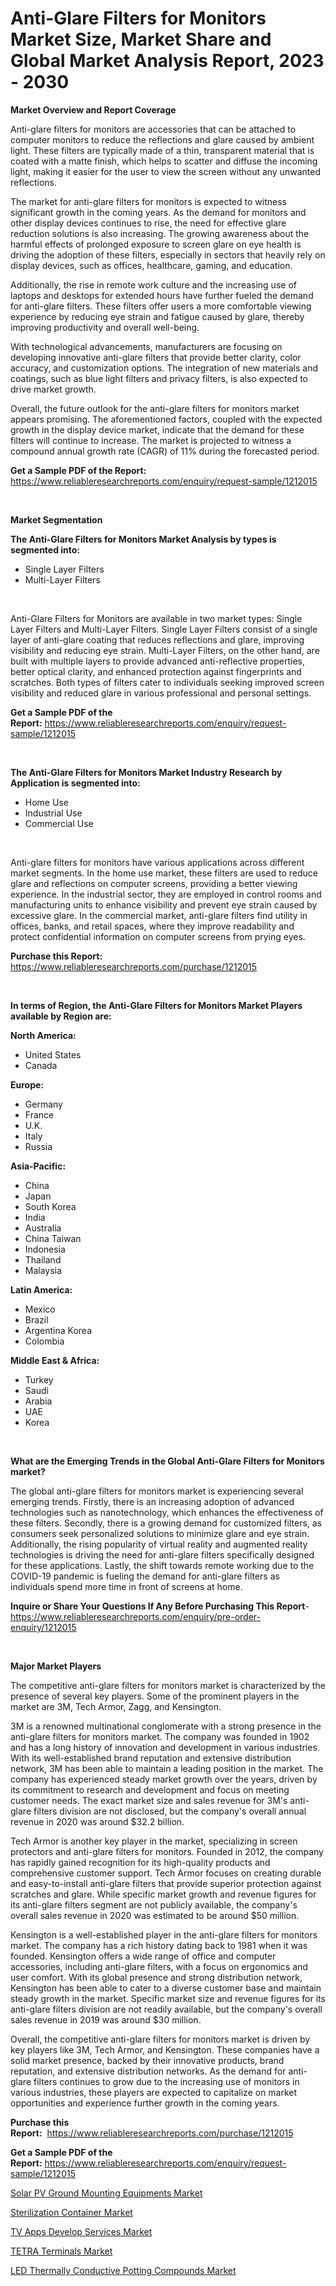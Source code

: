 <p><h1>Anti-Glare Filters for Monitors Market Size, Market Share and Global Market Analysis Report, 2023 - 2030</h1></p><p><strong>Market Overview and Report Coverage</strong></p>
<p><p>Anti-glare filters for monitors are accessories that can be attached to computer monitors to reduce the reflections and glare caused by ambient light. These filters are typically made of a thin, transparent material that is coated with a matte finish, which helps to scatter and diffuse the incoming light, making it easier for the user to view the screen without any unwanted reflections.</p><p>The market for anti-glare filters for monitors is expected to witness significant growth in the coming years. As the demand for monitors and other display devices continues to rise, the need for effective glare reduction solutions is also increasing. The growing awareness about the harmful effects of prolonged exposure to screen glare on eye health is driving the adoption of these filters, especially in sectors that heavily rely on display devices, such as offices, healthcare, gaming, and education.</p><p>Additionally, the rise in remote work culture and the increasing use of laptops and desktops for extended hours have further fueled the demand for anti-glare filters. These filters offer users a more comfortable viewing experience by reducing eye strain and fatigue caused by glare, thereby improving productivity and overall well-being.</p><p>With technological advancements, manufacturers are focusing on developing innovative anti-glare filters that provide better clarity, color accuracy, and customization options. The integration of new materials and coatings, such as blue light filters and privacy filters, is also expected to drive market growth.</p><p>Overall, the future outlook for the anti-glare filters for monitors market appears promising. The aforementioned factors, coupled with the expected growth in the display device market, indicate that the demand for these filters will continue to increase. The market is projected to witness a compound annual growth rate (CAGR) of 11% during the forecasted period.</p></p>
<p><strong>Get a Sample PDF of the Report:</strong> <a href="https://www.reliableresearchreports.com/enquiry/request-sample/1212015">https://www.reliableresearchreports.com/enquiry/request-sample/1212015</a></p>
<p>&nbsp;</p>
<p><strong>Market Segmentation</strong></p>
<p><strong>The Anti-Glare Filters for Monitors Market Analysis by types is segmented into:</strong></p>
<p><ul><li>Single Layer Filters</li><li>Multi-Layer Filters</li></ul></p>
<p>&nbsp;</p>
<p><p>Anti-Glare Filters for Monitors are available in two market types: Single Layer Filters and Multi-Layer Filters. Single Layer Filters consist of a single layer of anti-glare coating that reduces reflections and glare, improving visibility and reducing eye strain. Multi-Layer Filters, on the other hand, are built with multiple layers to provide advanced anti-reflective properties, better optical clarity, and enhanced protection against fingerprints and scratches. Both types of filters cater to individuals seeking improved screen visibility and reduced glare in various professional and personal settings.</p></p>
<p><strong>Get a Sample PDF of the Report:</strong>&nbsp;<a href="https://www.reliableresearchreports.com/enquiry/request-sample/1212015">https://www.reliableresearchreports.com/enquiry/request-sample/1212015</a></p>
<p>&nbsp;</p>
<p><strong>The Anti-Glare Filters for Monitors Market Industry Research by Application is segmented into:</strong></p>
<p><ul><li>Home Use</li><li>Industrial Use</li><li>Commercial Use</li></ul></p>
<p>&nbsp;</p>
<p><p>Anti-glare filters for monitors have various applications across different market segments. In the home use market, these filters are used to reduce glare and reflections on computer screens, providing a better viewing experience. In the industrial sector, they are employed in control rooms and manufacturing units to enhance visibility and prevent eye strain caused by excessive glare. In the commercial market, anti-glare filters find utility in offices, banks, and retail spaces, where they improve readability and protect confidential information on computer screens from prying eyes.</p></p>
<p><strong>Purchase this Report:</strong>&nbsp; <a href="https://www.reliableresearchreports.com/purchase/1212015">https://www.reliableresearchreports.com/purchase/1212015</a></p>
<p>&nbsp;</p>
<p><strong>In terms of Region, the Anti-Glare Filters for Monitors Market Players available by Region are:</strong></p>
<p>
    <p> <strong> North America: </strong>
        <ul>
            <li>United States</li>
            <li>Canada</li>
        </ul>
        </p> 
    <p> <strong> Europe: </strong>
        <ul>
            <li>Germany</li>
            <li>France</li>
            <li>U.K.</li>
            <li>Italy</li>
            <li>Russia</li>
        </ul>
        </p> 
    <p> <strong> Asia-Pacific: </strong>
        <ul>
            <li>China</li>
            <li>Japan</li>
            <li>South Korea</li>
            <li>India</li>
            <li>Australia</li>
            <li>China Taiwan</li>
            <li>Indonesia</li>
            <li>Thailand</li>
            <li>Malaysia</li>
        </ul>
        </p> 
    <p> <strong> Latin America: </strong>
        <ul>
            <li>Mexico</li>
            <li>Brazil</li>
            <li>Argentina Korea</li>
            <li>Colombia</li>
        </ul>
        </p> 
    <p> <strong> Middle East & Africa: </strong>
        <ul>
            <li>Turkey</li>
            <li>Saudi</li>
            <li>Arabia</li>
            <li>UAE</li>
            <li>Korea</li>
        </ul>
    </p>
    </p>
<p>&nbsp;</p>
<p><strong>What are the Emerging Trends in the Global Anti-Glare Filters for Monitors market?</strong></p>
<p><p>The global anti-glare filters for monitors market is experiencing several emerging trends. Firstly, there is an increasing adoption of advanced technologies such as nanotechnology, which enhances the effectiveness of these filters. Secondly, there is a growing demand for customized filters, as consumers seek personalized solutions to minimize glare and eye strain. Additionally, the rising popularity of virtual reality and augmented reality technologies is driving the need for anti-glare filters specifically designed for these applications. Lastly, the shift towards remote working due to the COVID-19 pandemic is fueling the demand for anti-glare filters as individuals spend more time in front of screens at home.</p></p>
<p><strong>Inquire or Share Your Questions If Any Before Purchasing This Report</strong>- <a href="https://www.reliableresearchreports.com/enquiry/pre-order-enquiry/1212015">https://www.reliableresearchreports.com/enquiry/pre-order-enquiry/1212015</a></p>
<p>&nbsp;</p>
<p><strong>Major Market Players</strong></p>
<p><p>The competitive anti-glare filters for monitors market is characterized by the presence of several key players. Some of the prominent players in the market are 3M, Tech Armor, Zagg, and Kensington.</p><p>3M is a renowned multinational conglomerate with a strong presence in the anti-glare filters for monitors market. The company was founded in 1902 and has a long history of innovation and development in various industries. With its well-established brand reputation and extensive distribution network, 3M has been able to maintain a leading position in the market. The company has experienced steady market growth over the years, driven by its commitment to research and development and focus on meeting customer needs. The exact market size and sales revenue for 3M's anti-glare filters division are not disclosed, but the company's overall annual revenue in 2020 was around $32.2 billion.</p><p>Tech Armor is another key player in the market, specializing in screen protectors and anti-glare filters for monitors. Founded in 2012, the company has rapidly gained recognition for its high-quality products and comprehensive customer support. Tech Armor focuses on creating durable and easy-to-install anti-glare filters that provide superior protection against scratches and glare. While specific market growth and revenue figures for its anti-glare filters segment are not publicly available, the company's overall sales revenue in 2020 was estimated to be around $50 million.</p><p>Kensington is a well-established player in the anti-glare filters for monitors market. The company has a rich history dating back to 1981 when it was founded. Kensington offers a wide range of office and computer accessories, including anti-glare filters, with a focus on ergonomics and user comfort. With its global presence and strong distribution network, Kensington has been able to cater to a diverse customer base and maintain steady growth in the market. Specific market size and revenue figures for its anti-glare filters division are not readily available, but the company's overall sales revenue in 2019 was around $30 million.</p><p>Overall, the competitive anti-glare filters for monitors market is driven by key players like 3M, Tech Armor, and Kensington. These companies have a solid market presence, backed by their innovative products, brand reputation, and extensive distribution networks. As the demand for anti-glare filters continues to grow due to the increasing use of monitors in various industries, these players are expected to capitalize on market opportunities and experience further growth in the coming years.</p></p>
<p><strong>Purchase this Report:</strong>&nbsp;&nbsp;<a href="https://www.reliableresearchreports.com/purchase/1212015">https://www.reliableresearchreports.com/purchase/1212015</a></p>
<p></p>
<p><strong>Get a Sample PDF of the Report:</strong>&nbsp;<a href="https://www.reliableresearchreports.com/enquiry/request-sample/1212015">https://www.reliableresearchreports.com/enquiry/request-sample/1212015</a></p>
<p><p><a href="https://www.linkedin.com/pulse/solar-pv-ground-mounting-equipments-market-size-share-global/">Solar PV Ground Mounting Equipments Market</a></p><p><a href="https://medium.com/@waltercruz6g/sterilization-container-market-size-growth-forecast-2023-2030-7d7a360835ad">Sterilization Container Market</a></p><p><a href="https://www.linkedin.com/pulse/tv-apps-develop-services-market-size-share-global-analysis/">TV Apps Develop Services Market</a></p><p><a href="https://medium.com/@jamesday5g/tetra-terminals-market-size-growth-forecast-2023-2030-643b567e6948">TETRA Terminals Market</a></p><p><a href="https://www.linkedin.com/pulse/led-thermally-conductive-potting-compounds-market-challenges/">LED Thermally Conductive Potting Compounds Market</a></p></p>